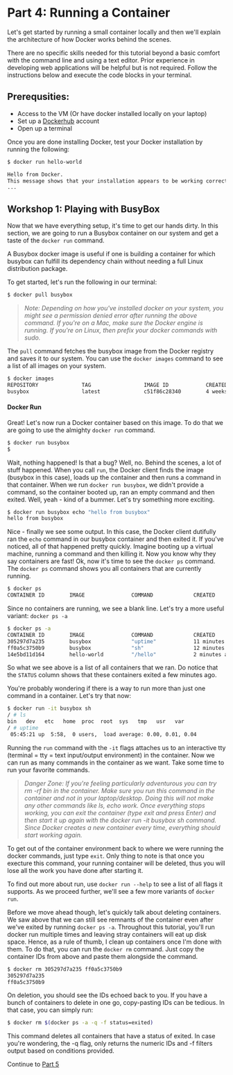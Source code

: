 # Part 4: Running a Container

Let's get started by running a small container locally and then we'll explain the architecture of how Docker works behind the scenes.

There are no specific skills needed for this tutorial beyond a basic comfort with the command line and using a text editor. Prior experience in developing web applications will be helpful but is not required. Follow the instructions below and execute the code blocks in your terminal.

## Prerequsities:

- Access to the VM (Or have docker installed locally on your laptop)
- Set up a [Dockerhub](https://hub.docker.com/) account
- Open up a terminal


Once you are done installing Docker, test your Docker installation by running the following:

```bash
$ docker run hello-world

Hello from Docker.
This message shows that your installation appears to be working correctly.
...
```

## Workshop 1: Playing with BusyBox

Now that we have everything setup, it's time to get our hands dirty. In this section, we are going to run a Busybox container on our system and get a taste of the `docker run` command. 

A Busybox docker image is useful if one is building a container for which busybox can fulfill its dependency chain without needing a full Linux distribution package.

To get started, let's run the following in our terminal:

```bash
$ docker pull busybox
```

> _Note: Depending on how you've installed docker on your system, you might see a permission denied error after running the above command. If you're on a Mac, make sure the Docker engine is running. If you're on Linux, then prefix your docker commands with sudo._

The `pull` command fetches the busybox image from the Docker registry and saves it to our system. You can use the `docker images` command to see a list of all images on your system.

```bash
$ docker images
REPOSITORY              TAG                 IMAGE ID            CREATED             VIRTUAL SIZE
busybox                 latest              c51f86c28340        4 weeks ago         1.109 MB
```
#### Docker Run

Great! Let's now run a Docker container based on this image. To do that we are going to use the almighty `docker run` command.

```bash
$ docker run busybox
$
```

Wait, nothing happened! Is that a bug? Well, no. Behind the scenes, a lot of stuff happened. When you call `run`, the Docker client finds the image (busybox in this case), loads up the container and then runs a command in that container. When we run `docker run busybox`, we didn't provide a command, so the container booted up, ran an empty command and then exited. Well, yeah - kind of a bummer. Let's try something more exciting.

```bash
$ docker run busybox echo "hello from busybox"
hello from busybox
```
Nice - finally we see some output. In this case, the Docker client dutifully ran the `echo` command in our busybox container and then exited it. If you've noticed, all of that happened pretty quickly. Imagine booting up a virtual machine, running a command and then killing it. Now you know why they say containers are fast! Ok, now it's time to see the `docker ps` command. The `docker ps` command shows you all containers that are currently running.

```bash
$ docker ps
CONTAINER ID        IMAGE               COMMAND             CREATED             STATUS              PORTS               NAMES
```

Since no containers are running, we see a blank line. Let's try a more useful variant: `docker ps -a`

```bash
$ docker ps -a
CONTAINER ID        IMAGE               COMMAND             CREATED             STATUS                      PORTS               NAMES
305297d7a235        busybox             "uptime"            11 minutes ago      Exited (0) 11 minutes ago                       distracted_goldstine
ff0a5c3750b9        busybox             "sh"                12 minutes ago      Exited (0) 12 minutes ago                       elated_ramanujan
14e5bd11d164        hello-world         "/hello"            2 minutes ago       Exited (0) 2 minutes ago                        thirsty_euclid

```

So what we see above is a list of all containers that we ran. Do notice that the `STATUS` column shows that these containers exited a few minutes ago.

You're probably wondering if there is a way to run more than just one command in a container. Let's try that now:

```bash
$ docker run -it busybox sh
/ # ls
bin   dev   etc   home  proc  root  sys   tmp   usr   var
/ # uptime
 05:45:21 up  5:58,  0 users,  load average: 0.00, 0.01, 0.04
```

Running the `run` command with the `-it` flags attaches us to an interactive tty (terminal = tty = text input/output environment) in the container. Now we can run as many commands in the container as we want. Take some time to run your favorite commands.

> _Danger Zone: If you're feeling particularly adventurous you can try rm -rf bin in the container. Make sure you run this command in the container and not in your laptop/desktop. Doing this will not make any other commands like ls, echo work. Once everything stops working, you can exit the container (type exit and press Enter) and then start it up again with the docker run -it busybox sh command. Since Docker creates a new container every time, everything should start working again._

To get out of the container environment back to where we were running the docker commands, just type `exit`. Only thing to note is that once you execture this command, your running container will be deleted, thus you will lose all the work you have done after starting it. 

To find out more about run, use `docker run --help` to see a list of all flags it supports. As we proceed further, we'll see a few more variants of `docker run`.

Before we move ahead though, let's quickly talk about deleting containers. We saw above that we can still see remnants of the container even after we've exited by running `docker ps -a`. Throughout this tutorial, you'll run docker run multiple times and leaving stray containers will eat up disk space. Hence, as a rule of thumb, I clean up containers once I'm done with them. To do that, you can run the `docker rm` command. Just copy the container IDs from above and paste them alongside the command.

```bash
$ docker rm 305297d7a235 ff0a5c3750b9
305297d7a235
ff0a5c3750b9
```
On deletion, you should see the IDs echoed back to you. If you have a bunch of containers to delete in one go, copy-pasting IDs can be tedious. In that case, you can simply run:

```bash
$ docker rm $(docker ps -a -q -f status=exited)
```
This command deletes all containers that have a status of exited. In case you're wondering, the -q flag, only returns the numeric IDs and -f filters output based on conditions provided.

Continue to [Part 5](DockerArchitecture.md)
